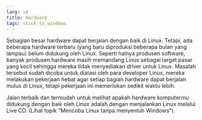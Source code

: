 ```yaml
---
lang: id
title: Hardware
tags: stick_to_windows
---
```


Sebagian besar hardware dapat berjalan dengan baik di Linux. Tetapi, ada beberapa hardware terbaru
(yang baru diproduksi beberapa bulan yang lampau) belum didukung oleh Linux. Seperti halnya produsen software,
banyak produsen hardware masih memandang Linux sebagai target pasar yang kecil sehingga mereka tidak menyediakan driver untuk Linux. 
Masalah tersebut sudah dicoba untuk diatasi oleh para developer Linux, mereka melakukan pekerjaan hebat agar setiap bagian hardware dapat berjalan
mulus di Linux, tetapi pekerjaan ini memerlukan sedikit waktu lebih. 


Jalan terbaik dan termudah untuk melihat apakah hardware komputermu didukung dengan baik oleh Linux adalah
dengan menjalankan Linux melalui Live CD. (Lihat topik "Mencoba Linux tanpa menyentuh Windows").


